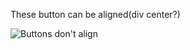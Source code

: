 These button can be aligned(div center?)

![Buttons don't align](https://user-images.githubusercontent.com/62864373/109389806-08ede200-7934-11eb-8943-be79505a131f.png)
